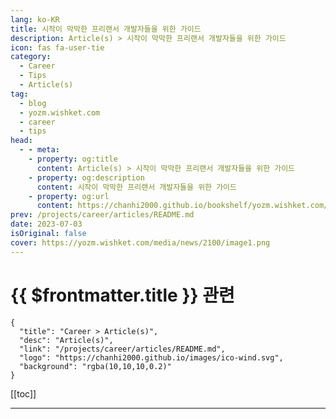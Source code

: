 ```yaml
---
lang: ko-KR
title: 시작이 막막한 프리랜서 개발자들을 위한 가이드
description: Article(s) > 시작이 막막한 프리랜서 개발자들을 위한 가이드
icon: fas fa-user-tie
category: 
  - Career
  - Tips
  - Article(s)
tag: 
  - blog
  - yozm.wishket.com
  - career
  - tips
head:
  - - meta:
    - property: og:title
      content: Article(s) > 시작이 막막한 프리랜서 개발자들을 위한 가이드
    - property: og:description
      content: 시작이 막막한 프리랜서 개발자들을 위한 가이드
    - property: og:url
      content: https://chanhi2000.github.io/bookshelf/yozm.wishket.com/2100.html
prev: /projects/career/articles/README.md
date: 2023-07-03
isOriginal: false
cover: https://yozm.wishket.com/media/news/2100/image1.png
---
```


# {{ $frontmatter.title }} 관련

```component VPCard
{
  "title": "Career > Article(s)",
  "desc": "Article(s)",
  "link": "/projects/career/articles/README.md",
  "logo": "https://chanhi2000.github.io/images/ico-wind.svg",
  "background": "rgba(10,10,10,0.2)"
}
```

[[toc]]

---

<SiteInfo
  name="시작이 막막한 프리랜서 개발자들을 위한 가이드 | 요즘IT"
  desc="지난해 초 실시한 설문조사 결과에 따르면, 실제 MZ세대 사이에서도 한 직장에서 평생을 일하는 전통적인 일자리에 대한 인식이 변화하고 있으며 약 65% 이상의 청년이 프리랜서 의향이 있다고 응답한 것으로 나타났습니다. 저 또한 회사를 다니다 금융 개발 프리랜서로 전향하여 일한 경험이 있습니다. 이번 글에서는 제 경험을 바탕으로 한 개발 프리랜서 시장에 대해서 말해보고자 합니다."
  url="https://yozm.wishket.com/magazine/detail/2100/"
  logo="https://yozm.wishket.com/static/renewal/img/global/gnb_yozmit.svg"
  preview="https://yozm.wishket.com/media/news/2100/image1.png"/>

<!-- TODO: 작성 -->

